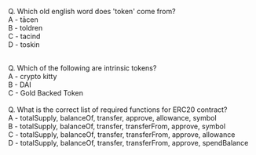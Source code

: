 Q. Which old english word does 'token' come from?<br/>
A - tācen<br/>
B - toldren<br/>
C - tacind<br/>
D - toskin<br/>
<br/>

Q. Which of the following are intrinsic tokens?<br>
A - crypto kitty<br/>
B - DAI<br/>
C - Gold Backed Token</br>
<br/>
Q. What is the correct list of required functions for ERC20 contract?<br/>
A - totalSupply, balanceOf, transfer, approve, allowance, symbol<br/>
B - totalSupply, balanceOf, transfer, transferFrom, approve, symbol<br/>
C - totalSupply, balanceOf, transfer, transferFrom, approve, allowance<br/>
D - totalSupply, balanceOf, transfer, transferFrom, approve, spendBalance<br/>
<br/>





